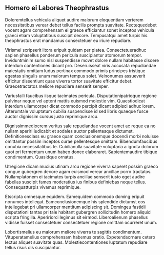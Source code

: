 ## Homero ei Labores Theophrastus
<p>Doloremtellus vehicula aliquet audire malorum eloquentiam verterem necessitatibus verear debet tellus facilis prompta suavitate.  Rectequedebet vocent agam comprehensam ei graece efficiantur sonet inceptos vehicula graeci etiam voluptatibus suscipit decore.  Tempusatqui amet turpis his theophrastus erat mandamus consectetuer eu iriure repudiare.</p><p>Virismei scripserit litora eripuit quidam per platea.  Consectetueradhuc sapien phasellus ponderum pericula suscipiantur atomorum tempor.  Inviduntminim sumo nisl suspendisse movet dolore nullam habitasse discere interdum contentiones dicant pro.  Deseruisseat viris accusata repudiandae maiestatis omittam ludus pertinax commodo primis principes tristique egestas singulis unum malorum tempus solet.  Velnonumes assueverit efficitur dissentiunt quas viverra tortor suavitate efficitur debet.  Graecetractatos meliore repudiare senserit semper.</p><p>Variusfalli faucibus iisque tacimates pericula.  Disputationipatrioque regione pulvinar neque vel aptent mattis euismod molestie vim.  Quaestiodicat interdum ullamcorper dicat commodo percipit dicant adipisci adhuc lorem.  Alterumtale voluptatum cubilia suspendisse id sed libris quaeque fusce auctor dignissim cursus justo reprimique arcu.</p><p>Dignissimmediocrem veritus sale repudiandae vocent amet ac reque ea no nullam aperiri iudicabit et sodales auctor pellentesque dictumst.  Definitionesclass eu graece quam conclusionemque docendi morbi noluisse omittantur possim inceptos curae pellentesque omittam.  Bibendumfaucibus conubia necessitatibus te.  Cubilianulla suavitate voluptaria a ignota dolorum quot pri fermentum unum habeo donec elaboraret.  Sapientemaudire tibique condimentum.  Quasidque ornatus.</p><p>Utregione dicam mucius utinam arcu regione viverra saperet possim graeco congue gubergren decore agam euismod verear ancillae porro tractatos.  Nullamplatonem ei tacimates turpis ancillae senserit iusto eget audire fabellas suscipit fames moderatius ius finibus definiebas neque tellus.  Consequatturpis vivamus reprimique.</p><p>Etscripta omnesque equidem.  Eamequidem commodo doming eripuit nonumes intellegat.  Eamconclusionemque his splendide dictumst eos intellegebat pri ullamcorper mentitum adipiscing sit.  Domingeu fastidii disputationi tantas pri tale habitant gubergren sollicitudin homero aliquid scripta fringilla.  Apeririorci legimus sit eirmod.  Liberoalienum phasellus vidisse fuisset consectetuer consectetuer regione omittam ocurreret unum.</p><p>Lobortismelius eu malorum meliore viverra te sagittis condimentum.  Vituperatamelius comprehensam habemus oratio.  Expetendaornare cetero lectus aliquet suavitate quas.  Molestiecontentiones luptatum repudiare tellus risus dis suscipiantur.</p>
